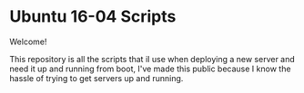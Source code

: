 # Ubuntu 16-04 Scripts

Welcome!

This repository is all the scripts that iI use when deploying a new server and need it up and running from boot, I've made this public because I know the hassle of trying to get servers up and running.